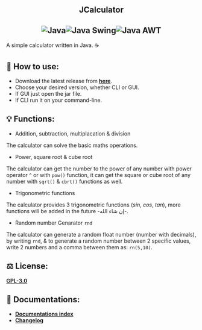 <h2 align="center">JCalculator<br/></h2>
<h2 align="center"><img src="https://img.shields.io/badge/java-black?style=for-the-badge&logo=openjdk" alt="Java"><img src="https://img.shields.io/badge/java_swing-black?style=for-the-badge&logo=openjdk" alt="Java Swing"><img src="https://img.shields.io/badge/java_awt-black?style=for-the-badge&logo=openjdk" alt="Java AWT"></h2>

A simple calculator written in Java. ☕
## 🤔 How to use:
- Download the latest release from [**here**](https://github.com/iAhmadGad/JCalculator/releases).
- Choose your desired version, whether CLI or GUI.
- If GUI just open the jar file.
- If CLI run it on your command-line.
## 💡 Functions:
- Addition, subtraction, multiplacation & division

The calculator can solve the basic maths operations.
- Power, square root & cube root

The calculator can get the number to the power of any number with power operator `^` or with `pow()` function, it can get the square or cube root of any number with `sqrt()` & `cbrt()` functions as well.
- Trigonometric functions

The calculator provides 3 trigonometric functions ($sin$, $cos$, $tan$), more functions will be added in the future -إن شاء الله-.
- Random number Genarator `rnd`

The calculator can generate a random float number (number with decimals), by writing `rnd`, & to generate a random number between 2 specific values, write 2 numbers and a comma between them as: `rn(5,10)`.
## ⚖️ License:
[**GPL-3.0**](https://github.com/iAhmadGad/JCalculator.Java/blob/main/LICENSE)
## 📄 Documentations:
- [**Documentations index**](https://github.com/iAhmadGad/JCalculator/blob/main/Docs/README.md)
- [**Changelog**](https://github.com/iAhmadGad/JCalculator/blob/main/docs/Changelog.md)

